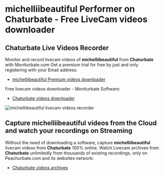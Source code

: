 # michelliibeautiful Performer on Chaturbate - Free LiveCam videos downloader

## Chaturbate Live Videos Recorder

Monitor and record livecam videos of **michelliibeautiful** from **Chaturbate** with Moniturbate.com
Get a premium trial for free by just and only registering with your Email address:
* [michelliibeautiful Premium videos downloader](https://moniturbate.com/request-demo-licence-key.html)

Free livecam videos downloader - Moniturbate Software:
* [Chaturbate videos downloader](https://moniturbate.com/moniturbate-download-software.html)

![michelliibeautiful livecam videos recorder](https://peachurnet.com/templates/moniturbate-software.png)


## Capture michelliibeautiful videos from the Cloud and watch your recordings on Streaming

Without the need of downloading a software, capture **michelliibeautiful** livecam videos from **Chaturbate** 100% online.
Watch Livecam archives from **Chaturbate** unlimitedly from thousands of existing recordings, only on Peachurbate.com and its websites network:
* [Chaturbate videos archives](https://peachurnet.com/)